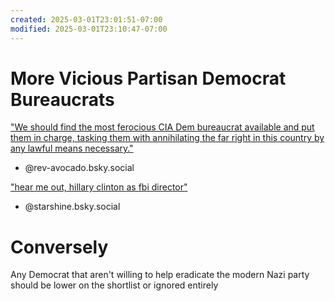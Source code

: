 ```yaml
---
created: 2025-03-01T23:01:51-07:00
modified: 2025-03-01T23:10:47-07:00
---
```


# More Vicious Partisan Democrat Bureaucrats

["We should find the most ferocious CIA Dem bureaucrat available and put them in charge, tasking them with annihilating the far right in this country by any lawful means necessary."](https://bsky.app/profile/rev-avocado.bsky.social/post/3ljejcbz2c22h)

- @rev-avocado.bsky.social‬

["hear me out, hillary clinton as fbi director"](https://bsky.app/profile/starshine.bsky.social/post/3ljeojswo6k2w)

- @starshine.bsky.social‬

# Conversely 

Any Democrat that aren't willing to help eradicate the modern Nazi party should be lower on the shortlist or ignored entirely
